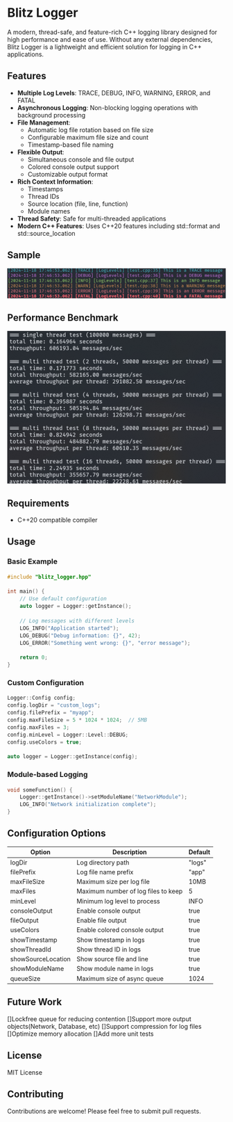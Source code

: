 # Blitz Logger

A modern, thread-safe, and feature-rich C++ logging library designed for high performance and ease of use. Without any external dependencies, Blitz Logger is a lightweight and efficient solution for logging in C++ applications.

## Features

- **Multiple Log Levels**: TRACE, DEBUG, INFO, WARNING, ERROR, and FATAL
- **Asynchronous Logging**: Non-blocking logging operations with background processing
- **File Management**:
  - Automatic log file rotation based on file size
  - Configurable maximum file size and count
  - Timestamp-based file naming
- **Flexible Output**:
  - Simultaneous console and file output
  - Colored console output support
  - Customizable output format
- **Rich Context Information**:
  - Timestamps
  - Thread IDs
  - Source location (file, line, function)
  - Module names
- **Thread Safety**: Safe for multi-threaded applications
- **Modern C++ Features**: Uses C++20 features including std::format and std::source_location

## Sample

![Sample](sample.png)

## Performance Benchmark

![Performance](performance.png)

## Requirements

- C++20 compatible compiler

## Usage

### Basic Example

```cpp
#include "blitz_logger.hpp"

int main() {
    // Use default configuration
    auto logger = Logger::getInstance();

    // Log messages with different levels
    LOG_INFO("Application started");
    LOG_DEBUG("Debug information: {}", 42);
    LOG_ERROR("Something went wrong: {}", "error message");

    return 0;
}
```

### Custom Configuration

```cpp
Logger::Config config;
config.logDir = "custom_logs";
config.filePrefix = "myapp";
config.maxFileSize = 5 * 1024 * 1024;  // 5MB
config.maxFiles = 3;
config.minLevel = Logger::Level::DEBUG;
config.useColors = true;

auto logger = Logger::getInstance(config);
```

### Module-based Logging

```cpp
void someFunction() {
    Logger::getInstance()->setModuleName("NetworkModule");
    LOG_INFO("Network initialization complete");
}
```

## Configuration Options

| Option             | Description                         | Default |
| ------------------ | ----------------------------------- | ------- |
| logDir             | Log directory path                  | "logs"  |
| filePrefix         | Log file name prefix                | "app"   |
| maxFileSize        | Maximum size per log file           | 10MB    |
| maxFiles           | Maximum number of log files to keep | 5       |
| minLevel           | Minimum log level to process        | INFO    |
| consoleOutput      | Enable console output               | true    |
| fileOutput         | Enable file output                  | true    |
| useColors          | Enable colored console output       | true    |
| showTimestamp      | Show timestamp in logs              | true    |
| showThreadId       | Show thread ID in logs              | true    |
| showSourceLocation | Show source file and line           | true    |
| showModuleName     | Show module name in logs            | true    |
| queueSize          | Maximum size of async queue         | 1024    |

## Future Work

[]Lockfree queue for reducing contention
[]Support more output objects(Network, Database, etc)
[]Support compression for log files
[]Optimize memory allocation
[]Add more unit tests

## License

MIT License

## Contributing

Contributions are welcome! Please feel free to submit pull requests.
